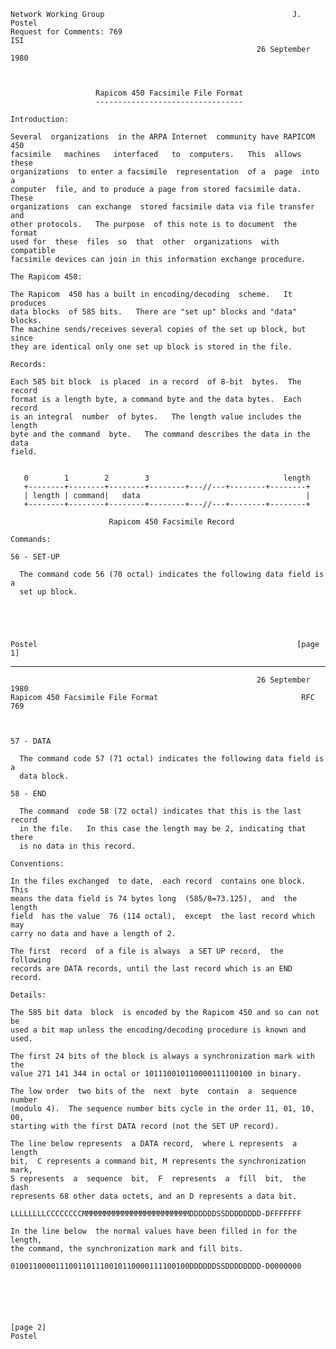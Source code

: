     Network Working Group                                          J. Postel
    Request for Comments: 769                                            ISI
                                                           26 September 1980



                       Rapicom 450 Facsimile File Format
                       ---------------------------------

    Introduction:

    Several  organizations  in the ARPA Internet  community have RAPICOM 450
    facsimile   machines   interfaced   to  computers.   This  allows  these
    organizations  to enter a facsimile  representation  of a  page  into  a
    computer  file, and to produce a page from stored facsimile data.  These
    organizations  can exchange  stored facsimile data via file transfer and
    other protocols.   The purpose  of this note is to document  the  format
    used for  these  files  so  that  other  organizations  with  compatible
    facsimile devices can join in this information exchange procedure.

    The Rapicom 450:

    The Rapicom  450 has a built in encoding/decoding  scheme.   It produces
    data blocks  of 585 bits.   There are "set up" blocks and "data" blocks.
    The machine sends/receives several copies of the set up block, but since
    they are identical only one set up block is stored in the file.

    Records:

    Each 585 bit block  is placed  in a record  of 8-bit  bytes.  The record
    format is a length byte, a command byte and the data bytes.  Each record
    is an integral  number  of bytes.   The length value includes the length
    byte and the command  byte.   The command describes the data in the data
    field.


       0        1        2        3                              length
       +--------+--------+--------+--------+---//---+--------+--------+
       | length | command|   data                                     |
       +--------+--------+--------+--------+---//---+--------+--------+

                          Rapicom 450 Facsimile Record

    Commands:

    56 - SET-UP

      The command code 56 (70 octal) indicates the following data field is a
      set up block.





    Postel                                                          [page 1]

------------------------------------------------------------------------

``` newpage
                                                       26 September 1980
Rapicom 450 Facsimile File Format                                RFC 769



57 - DATA

  The command code 57 (71 octal) indicates the following data field is a
  data block.

58 - END

  The command  code 58 (72 octal) indicates that this is the last record
  in the file.   In this case the length may be 2, indicating that there
  is no data in this record.

Conventions:

In the files exchanged  to date,  each record  contains one block.  This
means the data field is 74 bytes long  (585/8=73.125),  and  the  length
field  has the value  76 (114 octal),  except  the last record which may
carry no data and have a length of 2.

The first  record  of a file is always  a SET UP record,  the  following
records are DATA records, until the last record which is an END record.

Details:

The 585 bit data  block  is encoded by the Rapicom 450 and so can not be
used a bit map unless the encoding/decoding procedure is known and used.

The first 24 bits of the block is always a synchronization mark with the
value 271 141 344 in octal or 101110010110000111100100 in binary.

The low order  two bits of the  next  byte  contain  a  sequence  number
(modulo 4).  The sequence number bits cycle in the order 11, 01, 10, 00,
starting with the first DATA record (not the SET UP record).

The line below represents  a DATA record,  where L represents  a  length
bit,  C represents a command bit, M represents the synchronization mark,
S represents  a  sequence  bit,  F  represents  a  fill  bit,  the  dash
represents 68 other data octets, and an D represents a data bit.

LLLLLLLLCCCCCCCCMMMMMMMMMMMMMMMMMMMMMMMMDDDDDDSSDDDDDDDD-DFFFFFFF

In the line below  the normal values have been filled in for the length,
the command, the synchronization mark and fill bits.

0100110000111001101110010110000111100100DDDDDDSSDDDDDDDD-D0000000






[page 2]                                                          Postel
```
